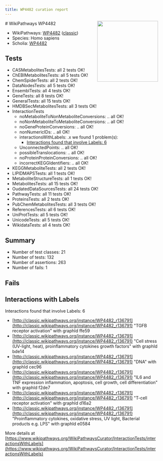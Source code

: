```yaml
---
title: WP4482 curation report
---
```


<img style="float: right; width: 200px" src="https://upload.wikimedia.org/wikipedia/commons/thumb/8/83/Wplogo_with_text_500.png/640px-Wplogo_with_text_500.png" />
# WikiPathways WP4482

* WikiPathways: [WP4482](https://wikipathways.org/pathways/WP4482) ([classic](https://classic.wikipathways.org/instance/WP4482))
* Species: Homo sapiens
* Scholia: [WP4482](https://scholia.toolforge.org/wikipathways/WP4482)
## Tests
* CASMetabolitesTests: all 2 tests OK!
* ChEBIMetabolitesTests: all 5 tests OK!
* ChemSpiderTests: all 2 tests OK!
* DataNodesTests: all 5 tests OK!
* EnsemblTests: all 4 tests OK!
* GeneTests: all 8 tests OK!
* GeneralTests: all 15 tests OK!
* HMDBSecMetabolitesTests: all 3 tests OK!
* InteractionTests
    * noMetaboliteToNonMetaboliteConversions: .. all OK!
    * noNonMetaboliteToMetaboliteConversions: .. all OK!
    * noGeneProteinConversions: .. all OK!
    * nonNumericIDs: .. all OK!
    * interactionsWithLabels: .x we found 1 problem(s):
        * [Interactions found that involve Labels: 6](#630d267d)
    * UnconnectedPoints: .. all OK!
    * possibleTranslocations: .. all OK!
    * noProteinProteinConversions: .. all OK!
    * incorrectKEGGIdentifiers: .. all OK!
* KEGGMetaboliteTests: all 2 tests OK!
* LIPIDMAPSTests: all 1 tests OK!
* MetaboliteStructureTests: all 1 tests OK!
* MetabolitesTests: all 15 tests OK!
* OudatedDataSourcesTests: all 24 tests OK!
* PathwayTests: all 11 tests OK!
* ProteinsTests: all 2 tests OK!
* PubChemMetabolitesTests: all 3 tests OK!
* ReferencesTests: all 6 tests OK!
* UniProtTests: all 5 tests OK!
* UnicodeTests: all 5 tests OK!
* WikidataTests: all 4 tests OK!


## Summary

* Number of test classes: 21
* Number of tests: 132
* Number of assertions: 263
* Number of fails: 1

## Fails

<a name="630d267d" />

## Interactions with Labels

Interactions found that involve Labels: 6

* [http://classic.wikipathways.org/instance/WP4482_r136791](http://classic.wikipathways.org/instance/WP4482_r136791) "TGFB receptor
activation" with graphId ffe59
* [http://classic.wikipathways.org/instance/WP4482_r136791](http://classic.wikipathways.org/instance/WP4482_r136791) "Cell stress (UV-light, heat),
proinflammatory cytokines
growth factors" with graphId bde14
* [http://classic.wikipathways.org/instance/WP4482_r136791](http://classic.wikipathways.org/instance/WP4482_r136791) "DNA" with graphId cec96
* [http://classic.wikipathways.org/instance/WP4482_r136791](http://classic.wikipathways.org/instance/WP4482_r136791) "IL6 and TNF expression
inflammation, apoptosis, 
cell growth, 
cell differentiation" with graphId f2de7
* [http://classic.wikipathways.org/instance/WP4482_r136791](http://classic.wikipathways.org/instance/WP4482_r136791) "T-cell receptor
activation" with graphId d16a2
* [http://classic.wikipathways.org/instance/WP4482_r136791](http://classic.wikipathways.org/instance/WP4482_r136791) "Proinflammatory cytokines,
oxidative stress,
UV light,
Bacterial products e.g. LPS" with graphId e0584


More details at [https://www.wikipathways.org/WikiPathwaysCurator/InteractionTests/interactionsWithLabels](https://www.wikipathways.org/WikiPathwaysCurator/InteractionTests/interactionsWithLabels)

